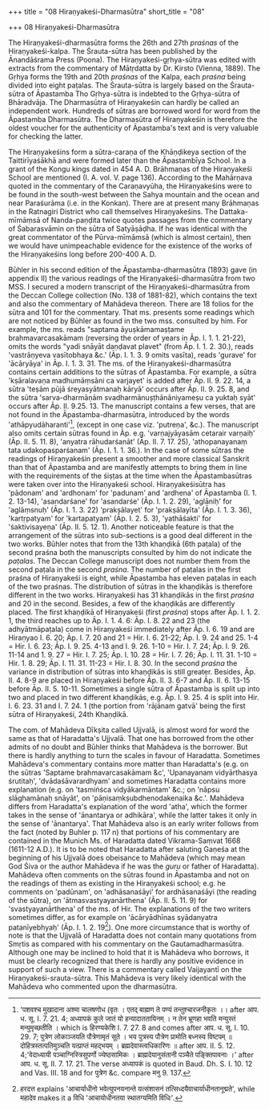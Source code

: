 +++
title = "08 Hiraṇyakeśi-Dharmasūtra"
short_title = "08"

+++
08 Hiraṇyakeśi-Dharmasūtra

The Hiraṇyakeśi-dharmasūtra forms the 26th and 27th _praśnas_ of the Hiraṇyakeśi-kalpa. The Śrauta-sūtra has been published by the Ānandāśrama Press (Poona). The Hiraṇyakeśi-gṛhya-sūtra was edited with extracts from the commentary of Mātṛdatta by Dr. Kirsto (Vienna, 1889). The Gṛhya forms the 19th and 20th _praśnas_ of the Kalpa, each _praśna_ being divided into eight paṭalas. The Śrauta-sūtra is largely based on the Śrauta-sūtra of Āpastamba Tho Gṛhya-sūtra is indebted to the Gṛhya-sūtra of Bhāradvāja. The Dharmasūtra of Hiraṇyakeśin can hardly be called an independent work. Hundreds of sūtras are borrowed word for word from the Āpastamba Dharmasūtra. The Dharmasūtra of Hiraṇyakeśin is therefore the oldest voucher for the authenticity of Āpastamba's text and is very valuable for checking the latter.

The Hiraṇyakeśins form a sūtra-caraṇa of the Khāṇḍikeya section of the Taittirīyaśākhā and were formed later than the Āpastambīya School. In a grant of the Kongu kings dated in 454 A. D. Brāhmaṇas of the Hiraṇyakeśi School are mentioned (I. A. vol. V. page 136). According to the Mahārṇava quoted in the commentary of the Caraṇavyūha, the Hiraṇyakeśins were to be found in the south-west between the Sahya mountain and the ocean and near Paraśurāma (i.e. in the Konkan). There are at present many Brāhmaṇas in the Ratnagiri District who call themselves Hiraṇyakeśins. The Dattaka-mīmāṃsā of Nanda-paṇḍita twice quotes passages from the commentary of Śabarasvāmin on the sūtra of Satyāṣāḍha. If he was identical with the great commentator of the Pūrva-mīmāmsā (which is almost certain), then we would have unimpeachable evidence for the existence of the works of the Hiraṇyakeśins long before 200-400 A. D. 

Būhler in his second edition of the Āpastamba-dharmasūtra (1893) gave (in appendix II) the various readings of the Hiraṇyakeśi-dharmasūtra from two MSS. I secured a modern transcript of the Hiraṇyakeśi-dharmasūtra from the Deccan College collection (No. 138 of 1881-82), which contains the text and also the commentary of Mahādeva thereon. There are 18 folios for the sūtra and 101 for the commentary. That ms. presents some readings which are not noticed by Būhler as found in the two mss. consulted by him. For example, the ms. reads "saptama āyuṣkāmamaṣṭame brahmavarcasakāmam (reversing the order of years in Āp. I. 1. 1. 21-22), omits the words "yadi snāyāt daṇḍavat plavet" (from Āp. I. 1. 2. 30.), reads 'vastrāṇyeva vasītobhaya &c.' (Āp. I. 1. 3. 9 omits vasīta), reads 'gurave' for 'ācāryāya' in Āp. I. 1. 3. 31. The ms. of the Hiraṇyakeśi-dharmasūtra contains certain additions to the sūtras of Āpastamba. For example, a sūtra 'kṣāralavaṇa madhumāṃsāni ca varjayet' is added after Āp. II. 9. 22. 14, a sūtra 'teṣām pūjā śreyasyātmanaḥ kāryā' occurs after Āp. II. 9. 25. 8, and the sūtra 'sarva-dharmāṇām svadharmānuṣṭhānāniyameṣu ca yuktaḥ syāt' occurs after Āp. II. 9.25. 13. The manuscript contains a few verses, that are not found in the Āpastamba-dharmasūtra, introduced by the words 'athāpyudāharanti'[^103], (except in one case viz. 'putreṇa', &c.). The manuscript also omits certain sūtras found in Āp. e.g. 'varṇajyāyasām cetarair varṇaiḥ' (Āp. II. 5. 11. 8), 'anyatra rāhudarśanāt' (Āp. II. 7. 17. 25), 'athopanayanaṃ tata udakopasparśanam' (Āp. I. 1. 1. 36.). In the case of some sūtras the readings of Hiraṇyakeśin present a smoother and more classical Sanskrit than that of Āpastamba and are manifestly attempts to bring them in line with the requirements of the śiṣṭas at the time when the Āpastambasūtras were taken over into the Hiraṇyakeśi school. Hiraṇyakeśisūtra has 'pādonam' and 'ardhonam' for 'padunam' and 'ardhena' of Āpastamba (I. 1. 2. 13-14), 'asandarśane' for 'asandarśe' (Āp. I. 1. 2. 29), 'aglāniḥ' for 'aglāṃsnuḥ' (Āp. I. 1. 3. 22) 'prakṣālayet' for 'prakṣālayīta' (Āp. I. 1. 3. 36), 'kartṛpatyam' for 'kartapatyam' (Āp. I. 2. 5. 3), 'yathāśakti' for 'śaktivisayeṇa' (Āp. II. 5. 12. 1). Another noticeable feature is that the arrangement of the sūtras into sub-sections is a good deal different in the two works. Būhler notes that from the 13th khaṇḍikā (6th paṭala) of the second praśna both the manuscripts consulted by him do not indicate the _paṭalas_. The Deccan College manuscript does not number them from the second paṭala in the second _praśna_. The number of paṭalas in the first praśna of Hiraṇyakeśi is eight, while Āpastamba has eleven paṭalas in each of the two praśnas. The distribution of sūtras in the khaṇḍikās is therefore different in the two works. Hiraṇyakeśi has 31 khaṇḍikās in the first _praśna_ and 20 in the second. Besides, a few of the khaṇḍikās are differently placed. The first khaṇḍikā of Hiraṇyakeśi (first _praśna_) stops after Āp. I. 1. 2. 1, the third reaches up to Āp. I. 1. 4. 6: Āp. I. 8. 22 and 23 (the adhyātmāpaṭala) come in Hiraṇyakeśi immediately after Āp. I. 6. 19 and are Hiraṇyao I. 6. 20; Āp. I. 7. 20 and 21 = Hir. I. 6. 21-22; Āp. I. 9. 24 and 25. 1-4 = Hir. I. 6. 23; Āp. I. 9. 25. 4-13 and I. 9. 26. 1-10 = Hir. I. 7. 24; Āp. I. 9. 26. 11-14 and 1. 9. 27 = Hir. I. 7. 25; Āp. I. 10. 28 = Hir. I. 7. 26; Āp. I. 11. 31. 1-10 = Hir. 1. 8. 29; Āp. I. 11. 31. 11-23 = Hir. I. 8. 30. In the second _praśna_ the variance in distribution of sūtras into khaṇḍikās is still greater. Besides, Āp. II. 4. 8-9 are placed in Hiraṇyakeśi before Āp. II. 3. 6-7 and Āp. II. 6. 13-15 before Āp. II. 5. 10-11. Sometimes a single sūtra of Āpastamba is split up into two and placed in two different khaṇḍikās, e.g. Āp. I. 9. 25. 4 is split into Hir. I. 6. 23. 31 and I. 7. 24. 1 (the portion from 'rājānam gatvā' being the first sūtra of Hiraṇyakeśi, 24th Khaṇḍikā. 


[^103]:
    'पशवश्च मुखादाना अश्मा चालषणोध (वृतः । एतद् बाह्मण ते पण्यं तन्तुश्चारजनीकृतः ।। after आप. ध. सू. I. 7. 21. 4; अध्यापकं कुले जातं यो हन्यादाततायिनम् । न तेन भ्रूणहा भवति मन्युस्तं मन्युमृच्छतीति । which is हिरण्यकेशि I. 7. 27. 8 and comes after आप. ध. सू. I. 10. 29. 7; पुत्रेण लोकाञ्जयति पौत्रेणामृतं सूते । भय पुत्रस्य पौत्रेण प्रामोति बध्नस्य विष्टपम् ॥ दोहित्रस्तत्पतिमुञ्चति यत्प्राप्तं महद्भयम् । ब्रह्मदेवास्त्वधिकारिणः ॥ after आप. II. 5. 12. 4;'वेदाध्यायी पञ्चाग्निस्त्रिसुपर्णो ज्येष्ठसामिकः । ब्राह्मदेयानुसंतानी पञ्चैते पङ्क्तिपावनाः ।' after आप. ध. सू. II. 7. 17. 21. The verse अध्यापकं is quoted in Baud. Dh. S. I. 10. 12 and Vas. III. 18 and for पुत्रेण &c. compare मनु 9. 137.

The com. of Mahādeva Dīkṣita called Ujjvalā, is almost word for word the same as that of Haradatta's Ujjvalā. That one has borrowed from the other admits of no doubt and Būhler thinks that Mahādeva is the borrower. But there is hardly anything to turn the scales in favour of Haradatta. Sometimes Mahādeva's commentary contains more matter than Haradatta's (e.g. on the sūtras 'Saptame brahmavarcasakāmam &c', 'Upanayanam vidyārthasya śrutitaḥ', 'dvādaśāvarardhyam' and sometimes Haradatta contains more explanation (e.g. on 'tasmiṅśca vidyākarmāntam' &c.; on 'nāpsu slāghamānaḥ snāyāt', on 'pāṇisaṃkṣubdhenodakenaika &c.'. Mahādeva differs from Haradatta's explanation of the word 'atha', which the former takes in the sense of 'ānantarya or adhikāra', while the latter takes it only in the sense of 'ānantarya'. That Mahādeva also is an early writer follows from the fact (noted by Buhler p. 117 n) that portions of his commentary are contained in the Munich Ms. of Haradatta dated Vikrama-Saṃvat 1668 (1611-12 A.D.). It is to be noted that Haradatta after saluting Gaṇeśa at the beginning of his Ujjvalā does obeisance to Mahādeva (which may mean God Śiva or the author Mahādeva if he was the _guru_ or father of Haradatta). Mahādeva often comments on the sūtras found in Āpastamba and not on the readings of them as existing in the Hiraṇyakeśi school; e.g. he comments on 'padūnam', on 'adhāsanaśāyi' for ardhāsanaśāyi (the reading of the sūtra), on 'ātmasvastyayanārthena' (Āp. II. 5. 11. 9) for 'svastyayanārthena' of the ms. of Hir. The explanations of the two writers sometimes differ, as for example on 'ācāryādhīnas syādanyatra patanīyebhyaḥ' (Āp. I. 1. 2. 19[^104]). One more circumstance that is worthy of note is that the Ujjvalā of Haradatta does not contain many quotations from Smṛtis as compared with his commentary on the Gautamadharmasūtra. Although one may be inclined to hold that it is Mahādeva who borrows, it must be clearly recognized that there is hardly any positive evidence in support of such a view. There is a commentary called Vaijayantī on the Hiraṇyakeśi-srauta-sūtra. This Mahādeva is very likely identical with the Mahādeva who commented upon the dharmasūtra.

[^104]: हरदत्त explains 'आचार्याधीनो भवेत्युपनयनान्ते यत्संशासनं तत्सिध्दयैवाचार्याधीनतानूद्मते', while महादेव makes it a विधि 'आचायोधीनतया स्थातग्यमिति विधिः'.

